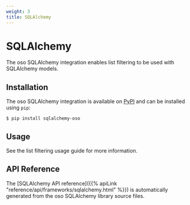 ```yaml
---
weight: 3
title: SQLAlchemy
---
```


# SQLAlchemy

The oso SQLAlchemy integration enables list filtering
to be used with SQLAlchemy models.

## Installation

The oso SQLAlchemy integration is available on [PyPI](https://pypi.org/project/sqlalchemy-oso/) and can be installed using
`pip`:

```
$ pip install sqlalchemy-oso
```

## Usage

See the list filtering usage guide for more information.

## API Reference

The [SQLAlchemy API reference]({{% apiLink "reference/api/frameworks/sqlalchemy.html" %}})
is automatically generated from the oso SQLAlchemy library source files.
